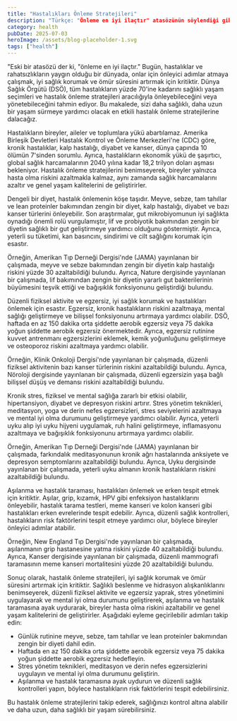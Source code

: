 ```yaml
---
title: "Hastalıkları Önleme Stratejileri"
description: "Türkçe: "Önleme en iyi ilaçtır" atasözünün söylendiği gibi, hastalık ve hastalıkların yaygın oldu..."
category: health
pubDate: 2025-07-03
heroImage: /assets/blog-placeholder-1.svg
tags: ["health"]
---
```


"Eski bir atasözü der ki, "önleme en iyi ilaçtır." Bugün, hastalıklar ve rahatsızlıkların yaygın olduğu bir dünyada, onlar için önleyici adımlar atmaya çalışmak, iyi sağlık korumak ve ömür süresini artırmak için kritiktir. Dünya Sağlık Örgütü (DSÖ), tüm hastalıkların yüzde 70'ine kadarını sağlıklı yaşam seçimleri ve hastalık önleme stratejileri aracılığıyla önleyebileceğini veya yönetebileceğini tahmin ediyor. Bu makalede, sizi daha sağlıklı, daha uzun bir yaşam sürmeye yardımcı olacak en etkili hastalık önleme stratejilerine dalacağız.

Hastalıkların bireyler, aileler ve toplumlara yükü abartılamaz. Amerika Birleşik Devletleri Hastalık Kontrol ve Önleme Merkezleri'ne (CDC) göre, kronik hastalıklar, kalp hastalığı, diyabet ve kanser, dünya çapında 10 ölümün 7'sinden sorumlu. Ayrıca, hastalıkların ekonomik yükü de şaşırtıcı, global sağlık harcamalarının 2040 yılına kadar 18,2 trilyon doları aşması bekleniyor. Hastalık önleme stratejilerini benimseyerek, bireyler yalnızca hasta olma riskini azaltmakla kalmaz, aynı zamanda sağlık harcamalarını azaltır ve genel yaşam kalitelerini de geliştirirler.

Dengeli bir diyet, hastalık önlemenin köşe taşıdır. Meyve, sebze, tam tahıllar ve lean proteinler bakımından zengin bir diyet, kalp hastalığı, diyabet ve bazı kanser türlerini önleyebilir. Son araştırmalar, gut mikrobiyomunun iyi sağlıkta oynadığı önemli rolü vurgulamıştır, lif ve probiyotik bakımından zengin bir diyetin sağlıklı bir gut geliştirmeye yardımcı olduğunu göstermiştir. Ayrıca, yeterli su tüketimi, kan basıncını, sindirimi ve cilt sağlığını korumak için esastır.

Örneğin, Amerikan Tıp Derneği Dergisi'nde (JAMA) yayınlanan bir çalışmada, meyve ve sebze bakımından zengin bir diyetin kalp hastalığı riskini yüzde 30 azaltabildiği bulundu. Ayrıca, Nature dergisinde yayınlanan bir çalışmada, lif bakımından zengin bir diyetin yararlı gut bakterilerinin büyümesini teşvik ettiği ve bağışıklık fonksiyonunu geliştirdiği bulundu.

Düzenli fiziksel aktivite ve egzersiz, iyi sağlık korumak ve hastalıkları önlemek için esastır. Egzersiz, kronik hastalıkların riskini azaltmaya, mental sağlığı geliştirmeye ve bilişsel fonksiyonunu artırmaya yardımcı olabilir. DSÖ, haftada en az 150 dakika orta şiddette aerobik egzersiz veya 75 dakika yoğun şiddette aerobik egzersiz önermektedir. Ayrıca, egzersiz rutinine kuvvet antrenmanı egzersizlerini eklemek, kemik yoğunluğunu geliştirmeye ve osteoporoz riskini azaltmaya yardımcı olabilir.

Örneğin, Klinik Onkoloji Dergisi'nde yayınlanan bir çalışmada, düzenli fiziksel aktivitenin bazı kanser türlerinin riskini azaltabildiği bulundu. Ayrıca, Nöroloji dergisinde yayınlanan bir çalışmada, düzenli egzersizin yaşa bağlı bilişsel düşüş ve demansı riskini azaltabildiği bulundu.

Kronik stres, fiziksel ve mental sağlığa zararlı bir etkisi olabilir, hipertansiyon, diyabet ve depresyon riskini artırır. Stres yönetim teknikleri, meditasyon, yoga ve derin nefes egzersizleri, stres seviyelerini azaltmaya ve mental iyi olma durumunu geliştirmeye yardımcı olabilir. Ayrıca, yeterli uyku alıp iyi uyku hijyeni uygulamak, ruh halini geliştirmeye, inflamasyonu azaltmaya ve bağışıklık fonksiyonunu artırmaya yardımcı olabilir.

Örneğin, Amerikan Tıp Derneği Dergisi'nde (JAMA) yayınlanan bir çalışmada, farkındalık meditasyonunun kronik ağrı hastalarında anksiyete ve depresyon semptomlarını azaltabildiği bulundu. Ayrıca, Uyku dergisinde yayınlanan bir çalışmada, yeterli uyku almanın kronik hastalıkların riskini azaltabildiği bulundu.

Aşılanma ve hastalık taraması, hastalıkları önlemek ve erken tespit etmek için kritiktir. Aşılar, grip, kızamık, HPV gibi enfeksiyon hastalıklarını önleyebilir, hastalık tarama testleri, meme kanseri ve kolon kanseri gibi hastalıkları erken evrelerinde tespit edebilir. Ayrıca, düzenli sağlık kontrolleri, hastalıkların risk faktörlerini tespit etmeye yardımcı olur, böylece bireyler önleyici adımlar atabilir.

Örneğin, New England Tıp Dergisi'nde yayınlanan bir çalışmada, aşılanmanın grip hastanesine yatma riskini yüzde 40 azaltabildiği bulundu. Ayrıca, Kanser dergisinde yayınlanan bir çalışmada, düzenli mammografi taramasının meme kanseri mortalitesini yüzde 20 azaltabildiği bulundu.

Sonuç olarak, hastalık önleme stratejileri, iyi sağlık korumak ve ömür süresini artırmak için kritiktir. Sağlıklı beslenme ve hidrasyon alışkanlıklarını benimseyerek, düzenli fiziksel aktivite ve egzersiz yaprak, stres yönetimini uygulayarak ve mental iyi olma durumunu geliştirerek, aşılanma ve hastalık taramasına ayak uydurarak, bireyler hasta olma riskini azaltabilir ve genel yaşam kalitelerini de geliştirirler. Aşağıdaki eyleme geçirilebilir adımları takip edin:

* Günlük rutinine meyve, sebze, tam tahıllar ve lean proteinler bakımından zengin bir diyeti dahil edin.
* Haftada en az 150 dakika orta şiddette aerobik egzersiz veya 75 dakika yoğun şiddette aerobik egzersiz hedefleyin.
* Stres yönetim teknikleri, meditasyon ve derin nefes egzersizlerini uygulayın ve mental iyi olma durumunu geliştirin.
* Aşılanma ve hastalık taramasına ayak uydurun ve düzenli sağlık kontrolleri yapın, böylece hastalıkların risk faktörlerini tespit edebilirsiniz.

Bu hastalık önleme stratejilerini takip ederek, sağlığınızı kontrol altına alabilir ve daha uzun, daha sağlıklı bir yaşam sürebilirsiniz.
